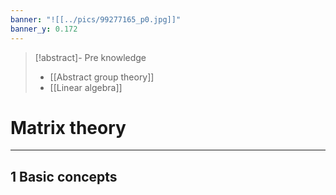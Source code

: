 ```yaml
---
banner: "![[../pics/99277165_p0.jpg]]"
banner_y: 0.172
---
```


>[!abstract]- Pre knowledge
>- [[Abstract group theory]]
>- [[Linear algebra]]

# Matrix theory
---
## 1 Basic concepts
